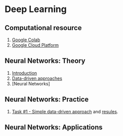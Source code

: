 # Deep Learning

## Сomputational resource

1. [Google Colab](https://colab.research.google.com/)
2. [Google Cloud Platform](google_cloud_platform.md)

## Neural Networks: Theory
1. [Introduction](materials/DeepLearning_Lecture1_Introduction.pdf)
2. [Data-driven approaches](materials/DeepLearning_Lecture2_DataDrivenApproaches.pdf)
3. [Neural Networks]

## Neural Networks: Practice
1. [Task #1 - Simple data-driven approach](practice/task1.md) and [resulеs](practice/task1_results.md).

## Neural Networks: Applications